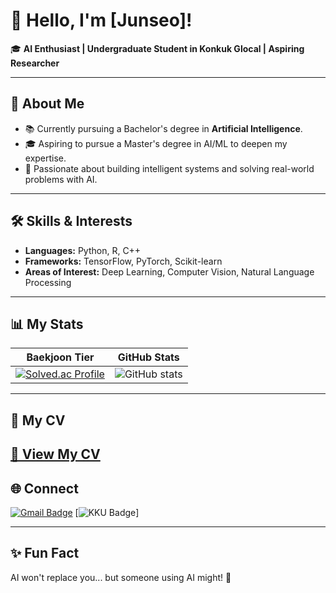 # 👋 Hello, I'm [Junseo]!

🎓 **AI Enthusiast | Undergraduate Student in Konkuk Glocal | Aspiring Researcher**

---

## 🌟 About Me
- 📚 Currently pursuing a Bachelor's degree in **Artificial Intelligence**.
- 🎓 Aspiring to pursue a Master's degree in AI/ML to deepen my expertise.
- 🧠 Passionate about building intelligent systems and solving real-world problems with AI.

---

## 🛠️ Skills & Interests
- **Languages:** Python, R, C++  
- **Frameworks:** TensorFlow, PyTorch, Scikit-learn  
- **Areas of Interest:** Deep Learning, Computer Vision, Natural Language Processing  

---

## 📊 My Stats

| **Baekjoon Tier** | **GitHub Stats** |
|:------------------:|:----------------:|
| [![Solved.ac Profile](http://mazassumnida.wtf/api/v2/generate_badge?boj=plot1123)](https://solved.ac/plot1123/) | ![GitHub stats](https://github-readme-stats.vercel.app/api?username=Junseo1026&show_icons=true&theme=radical) |

---

## 📄 My CV
[📂 View My CV](https://your-link-to-cv.com)
---
## 🌐 Connect
[![Gmail Badge](https://img.shields.io/badge/-sonjunseo86@gmail.com-D14836?style=flat-square&logo=Gmail&logoColor=white)](mailto:sonjunseo86@gmail.com)  [![KKU Badge](https://img.shields.io/badge/-plot1124@kku.ac.kr-0056D2?style=flat-square&logo=Microsoft-Outlook&logoColor=white)]
<!-- - 💼 LinkedIn: [linkedin.com/in/yourprofile](https://linkedin.com/in/yourprofile) -->

---

## ✨ Fun Fact
AI won't replace you... but someone using AI might! 🤖
